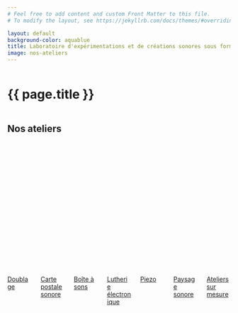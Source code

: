 ```yaml
---
# Feel free to add content and custom Front Matter to this file.
# To modify the layout, see https://jekyllrb.com/docs/themes/#overriding-theme-defaults

layout: default
background-color: aquablue
title: Laboratoire d'expérimentations et de créations sonores sous forme d'ateliers
image: nos-ateliers
---
```


<div class="hero is-medium">
  <div class="hero-body">
    <div class="columns is-mobile is-multiline is-centered mb-3 pb-3">
      <div class="column columns is-centered is-8-desktop is-11-mobile has-text-centered">
        <h1 class="column is-full has-text-centered is-size-1-desktop is-size-4-mobile home-page"><strong>{{ page.title }}</strong></h1>
      </div>
    </div>
  </div>
</div>

<div class="hero" id="ateliers">
  <div class="hero-head">
    <div class="columns is-centered has-text-centered">
      <div class="column is-10">
          <h2 class="mb-6 inline-block has-text-centered is-size-4" id="nos-ateliers">Nos ateliers</h2>
      </div>
    </div>
  </div>

  <div class="hero-body-padding-small">
      <div class="columns is-mobile is-multiline is-centered is-vcentered {{ page.layout }}">
        <div class="column is-10-desktop is-10-touch is-12-tablet is-12-mobile is-centered is-vcentered columns is-multiline">
          <div class="column is-4-desktop is-8-touch is-4-tablet is-12-mobile">
              <div class="card">
                  <a class="card-link" href="{{ site.baseurl }}/pages/atelier-doublage" title="doublage">
                    <div class="card-image">
                      <figure class="image">
                        <img src="{{ site.baseurl }}/assets/img/doublage-mini.png" alt="Placeholder image">
                      </figure>
                    </div>
                    <div id="bg-azur" class="card-content has-text-centered is-size-5">
                      <p>Doublage</p>
                    </div>
                  </a>
              </div>
          </div>
          <div class="column is-4-desktop is-8-touch is-4-tablet is-12-mobile">
              <div class="card">
                <a href="{{ site.baseurl }}/pages/atelier-carte-postale-sonore" title="Carte postale sonore">
                  <div class="card-image">
                    <figure class="image">
                      <img src="{{ site.baseurl }}/assets/img/carte-postale-sonore-mini.png" alt="Placeholder image">
                    </figure>
                  </div>
                  <div id="bg-yellow" class="card-content has-text-centered is-size-5">
                    <p>Carte postale sonore</p>
                  </div>
                </a>
              </div>
          </div>
          <div class="column is-4-desktop is-8-touch is-4-tablet is-12-mobile">
              <div class="card">
                <a href="{{ site.baseurl }}/pages/atelier-boite-a-sons" title="Boîte à sons">
                  <div class="card-image">
                    <figure class="image">
                      <img src="{{ site.baseurl }}/assets/img/boite-a-sons-mini.png" alt="Placeholder image">
                    </figure>
                  </div>
                  <div id="bg-orange" class="card-content has-text-centered is-size-5">
                    <p>Boîte à sons</p>
                  </div>
                </a>
              </div>
          </div>
          <div class="column is-4-desktop is-8-touch is-4-tablet is-12-mobile">
              <div class="card">
                <a href="{{ site.baseurl }}/pages/atelier-lutherie-electronique" title="Lutherie électronique">
                  <div class="card-image">
                    <figure class="image">
                      <img src="{{ site.baseurl }}/assets/img/lutherie-electronique-mini.png" alt="Placeholder image">
                    </figure>
                  </div>
                  <div id="bg-blueduck" class="card-content has-text-centered is-size-5">
                    <p>Lutherie électronique</p>
                  </div>
                </a>
              </div>
          </div>
          <div class="column is-4-desktop is-8-touch is-4-tablet is-12-mobile">
              <div class="card">
                <a href="{{ site.baseurl }}/pages/atelier-piezo" title="Piezo">
                  <div class="card-image">
                    <figure class="image">
                      <img src="{{ site.baseurl }}/assets/img/piezo-mini.png" alt="Placeholder image">
                    </figure>
                  </div>
                  <div id="bg-yellow" class="card-content has-text-centered is-size-5">
                    <p>Piezo</p>
                  </div>
                </a>
              </div>
          </div>
          <div class="column is-4-desktop is-8-touch is-4-tablet is-12-mobile">
              <div class="card">
                <a href="{{ site.baseurl }}/pages/atelier-paysage-sonore" title="Paysage sonore">
                  <div class="card-image">
                    <figure class="image">
                      <img src="{{ site.baseurl }}/assets/img/paysage-sonore-mini.png" alt="Placeholder image">
                    </figure>
                  </div>
                  <div id="bg-orange" class="card-content has-text-centered is-size-5">
                    <p>Paysage sonore</p>
                  </div>
                </a>
              </div>
          </div>
          <div class="column is-4-desktop is-8-touch is-4-tablet is-12-mobile">
              <div class="card">
                <a href="{{ site.baseurl }}/pages/ateliers-sur-mesure" title="Ateliers sur mesure">
                  <div class="card-image">
                    <figure class="image">
                      <img src="{{ site.baseurl }}/assets/img/ateliers-sur-mesure-mini.png" alt="Placeholder image">
                    </figure>
                  </div>
                  <div id="bg-azur" class="card-content has-text-centered is-size-5">
                    <p>Ateliers sur mesure</p>
                  </div>
                </a>
              </div>
          </div>
        </div>
      </div>
  </div>
  <div class="hero-foot mb-6 pb-6"></div>
</div>
